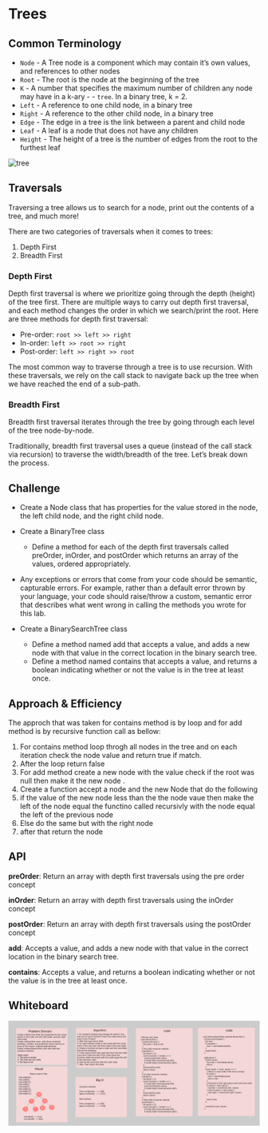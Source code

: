 # Trees

## Common Terminology

- `Node` - A Tree node is a component which may contain it’s own values, and references to other nodes
- `Root` - The root is the node at the beginning of the tree
- `K` - A number that specifies the maximum number of children any node may have in a k-ary - - `tree`. In a binary tree, k = 2.
- `Left` - A reference to one child node, in a binary tree
- `Right` - A reference to the other child node, in a binary tree
- `Edge` - The edge in a tree is the link between a parent and child node
- `Leaf` - A leaf is a node that does not have any children
- `Height` - The height of a tree is the number of edges from the root to the furthest leaf

![tree](https://codefellows.github.io/common_curriculum/data_structures_and_algorithms/Code_401/class-15/resources/images/BinaryTree1.PNG)

## Traversals

Traversing a tree allows us to search for a node, print out the contents of a tree, and much more!

There are two categories of traversals when it comes to trees:

1. Depth First
2. Breadth First

### Depth First

Depth first traversal is where we prioritize going through the depth (height) of the tree first. There are multiple ways to carry out depth first traversal, and each method changes the order in which we search/print the root. Here are three methods for depth first traversal:

- Pre-order: `root >> left >> right`
- In-order: `left >> root >> right`
- Post-order: `left >> right >> root`

The most common way to traverse through a tree is to use recursion. With these traversals, we rely on the call stack to navigate back up the tree when we have reached the end of a sub-path.

### Breadth First

Breadth first traversal iterates through the tree by going through each level of the tree node-by-node.

Traditionally, breadth first traversal uses a queue (instead of the call stack via recursion) to traverse the width/breadth of the tree. Let’s break down the process.

## Challenge

- Create a Node class that has properties for the value stored in the node, the left child node, and the right child node.
- Create a BinaryTree class
  - Define a method for each of the depth first traversals called preOrder, inOrder, and postOrder which returns an array of the values, ordered appropriately.

- Any exceptions or errors that come from your code should be semantic, capturable errors. For example, rather than a default error thrown by your language, your code should raise/throw a custom, semantic error that describes what went wrong in calling the methods you wrote for this lab.
- Create a BinarySearchTree class
  - Define a method named add that accepts a value, and adds a new node with that value in the correct location in the binary search tree.
  - Define a method named contains that accepts a value, and returns a boolean indicating whether or not the value is in the tree at least once.

## Approach & Efficiency

The approch that was taken for contains method is by loop and for add method is by recursive function call as bellow:

1. For contains method loop throgh all nodes in the tree and on each iteration check the node value and return true if match.
2. After the loop return false
3. For add method create a new node with the value  check if the root was null then make it the new node .
4. Create a function accept a node and the new Node that do the following 
5. if the value of the new node less than the the node vaue then make the left of the node equal the functino called recursivly with the node equal the left of the previous node
6. Else do the same but with the right node
7. after  that return the node  

## API

**preOrder**: Return an array with depth first traversals using the pre order concept

**inOrder**: Return an array with depth first traversals using the inOrder concept

**postOrder**: Return an array with depth first traversals using the postOrder concept

**add**: Accepts a value, and adds a new node with that value in the correct location in the binary search tree.

**contains**: Accepts a value, and returns a boolean indicating whether or not the value is in the tree at least once.

## Whiteboard

![Whiteboard](tree.png)
